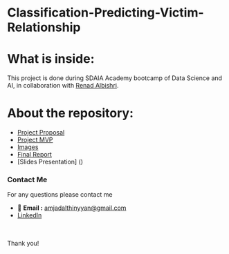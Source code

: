 # Classification-Predicting-Victim-Relationship


# What is inside:
This project is done during SDAIA Academy bootcamp of Data Science and AI, in collaboration with [Renad Albishri](https://github.com/renad-albishri).
# About the repository:
- [Project Proposal](https://github.com/amjadalth/Predicting-Victim-Relasionship-Classification-Project/blob/main/Predicting%20Victim%20Relationship%20Classification%20Proposal.md)
- [Project MVP](https://github.com/amjadalth/Predicting-Victim-Relasionship-Classification-Project/blob/main/Predicting%20Victim%20Relationship%20Classification%20MVP.md)
- [Images](https://github.com/amjadalth/Predicting-Victim-Relasionship-Classification-Project/tree/main/Images)
- [Final Report](https://github.com/amjadalth/Predicting-Victim-Relasionship-Classification-Project/blob/main/Predicting%20Victim%20Relationship%20Report.md)
- [Slides Presentation] ()


### Contact Me
For any questions please contact me <br/>
- 📧 **Email :** amjadalthinyyan@gmail.com <br/>
- [LinkedIn](www.linkedin.com/in/Amjad-Althinyyan)

<br/><br/>
Thank you!



